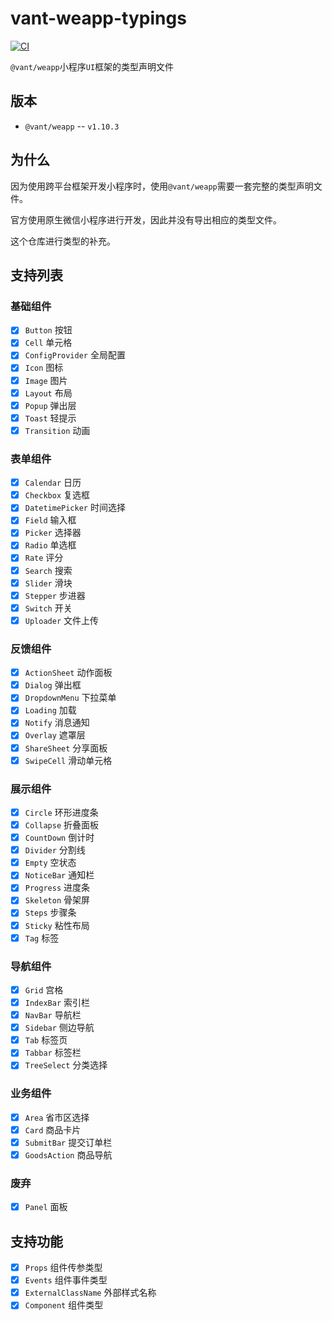 # vant-weapp-typings

[![CI](https://github.com/fanhaoyuan/vant-weapp-typings/actions/workflows/ci.yml/badge.svg)](https://github.com/fanhaoyuan/vant-weapp-typings/actions/workflows/ci.yml)

`@vant/weapp`小程序`UI`框架的类型声明文件

## 版本

-   `@vant/weapp` -- `v1.10.3`

## 为什么

因为使用跨平台框架开发小程序时，使用`@vant/weapp`需要一套完整的类型声明文件。

官方使用原生微信小程序进行开发，因此并没有导出相应的类型文件。

这个仓库进行类型的补充。

## 支持列表

### 基础组件

-   [x] `Button` 按钮
-   [x] `Cell` 单元格
-   [x] `ConfigProvider` 全局配置
-   [x] `Icon` 图标
-   [x] `Image` 图片
-   [x] `Layout` 布局
-   [x] `Popup` 弹出层
-   [x] `Toast` 轻提示
-   [x] `Transition` 动画

### 表单组件

-   [x] `Calendar` 日历
-   [x] `Checkbox` 复选框
-   [x] `DatetimePicker` 时间选择
-   [x] `Field` 输入框
-   [x] `Picker` 选择器
-   [x] `Radio` 单选框
-   [x] `Rate` 评分
-   [x] `Search` 搜索
-   [x] `Slider` 滑块
-   [x] `Stepper` 步进器
-   [x] `Switch` 开关
-   [x] `Uploader` 文件上传

### 反馈组件

-   [x] `ActionSheet` 动作面板
-   [x] `Dialog` 弹出框
-   [x] `DropdownMenu` 下拉菜单
-   [x] `Loading` 加载
-   [x] `Notify` 消息通知
-   [x] `Overlay` 遮罩层
-   [x] `ShareSheet` 分享面板
-   [x] `SwipeCell` 滑动单元格

### 展示组件

-   [x] `Circle` 环形进度条
-   [x] `Collapse` 折叠面板
-   [x] `CountDown` 倒计时
-   [x] `Divider` 分割线
-   [x] `Empty` 空状态
-   [x] `NoticeBar` 通知栏
-   [x] `Progress` 进度条
-   [x] `Skeleton` 骨架屏
-   [x] `Steps` 步骤条
-   [x] `Sticky` 粘性布局
-   [x] `Tag` 标签

### 导航组件

-   [x] `Grid` 宫格
-   [x] `IndexBar` 索引栏
-   [x] `NavBar` 导航栏
-   [x] `Sidebar` 侧边导航
-   [x] `Tab` 标签页
-   [x] `Tabbar` 标签栏
-   [x] `TreeSelect` 分类选择

### 业务组件

-   [x] `Area` 省市区选择
-   [x] `Card` 商品卡片
-   [x] `SubmitBar` 提交订单栏
-   [x] `GoodsAction` 商品导航

### 废弃

-   [x] `Panel` 面板

## 支持功能

-   [x] `Props` 组件传参类型
-   [x] `Events` 组件事件类型
-   [x] `ExternalClassName` 外部样式名称
-   [x] `Component` 组件类型

